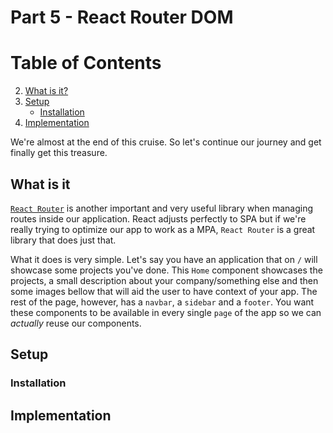 # Part 5 - React Router DOM

# Table of Contents
2. [What is it?](#what-is-it)
1. [Setup](#setup)
    - [Installation](#installation)
2. [Implementation](#implementation)

We're almost at the end of this cruise. So let's continue our journey and get finally get this treasure.

## What is it

[`React Router`](https://reactrouter.com/en/main) is another important and very useful library when managing routes inside our application. React adjusts perfectly to SPA but if we're really trying to optimize our app to work as a MPA, `React Router` is a great library that does just that. 

What it does is very simple. Let's say you have an application that on `/` will showcase some projects you've done. This `Home` component showcases the projects, a small description about your company/something else and then some images bellow that will aid the user to have context of your app. The rest of the page, however, has a `navbar`, a `sidebar` and a `footer`. You want these components to be available in every single `page` of the app so we can *actually* reuse our components.



## Setup

### Installation

##  Implementation
